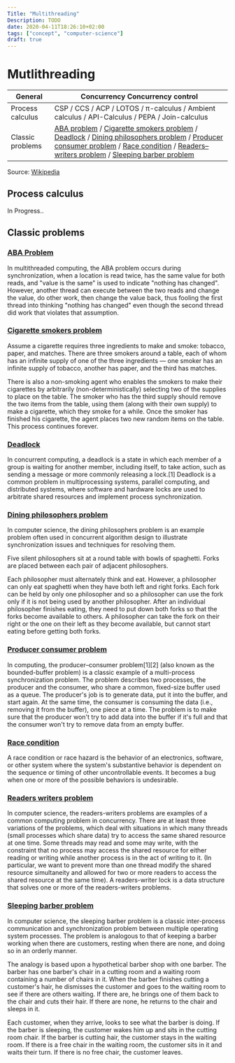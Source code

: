 ```yaml
---
Title: "Multithreading"
Description: TODO
date: 2020-04-11T18:26:10+02:00
tags: ["concept", "computer-science"]
draft: true
---
```


# Mutlithreading


| General	| Concurrency Concurrency control |
| ------------- | ------------- |
| Process calculus	| CSP / CCS / ACP / LOTOS / π-calculus / Ambient calculus / API-Calculus / PEPA / Join-calculus |
| Classic problems |	[ABA problem](#aba-problem) / [Cigarette smokers problem](#cigarette-smokers-problem) / [Deadlock](#deadlock) / [Dining philosophers problem](#dining-philosophers-problem) / [Producer consumer problem](#producer-consumer-problem) / [Race condition](#race-condition) / [Readers–writers problem](#readers-writers-problem) / [Sleeping barber problem](#sleeping-barber-problem) |

Source: [Wikipedia](https://en.wikipedia.org/wiki/Template:Concurrent_computing)

## Process calculus

In Progress..

## Classic problems

### [ABA Problem](https://en.wikipedia.org/wiki/ABA_problem)
In multithreaded computing, the ABA problem occurs during synchronization, when a location is read twice, has the same value for both reads, and "value is the same" is used to indicate "nothing has changed". However, another thread can execute between the two reads and change the value, do other work, then change the value back, thus fooling the first thread into thinking "nothing has changed" even though the second thread did work that violates that assumption.

### [Cigarette smokers problem](https://en.wikipedia.org/wiki/Cigarette_smokers_problem)
Assume a cigarette requires three ingredients to make and smoke: tobacco, paper, and matches. There are three smokers around a table, each of whom has an infinite supply of one of the three ingredients — one smoker has an infinite supply of tobacco, another has paper, and the third has matches.

There is also a non-smoking agent who enables the smokers to make their cigarettes by arbitrarily (non-deterministically) selecting two of the supplies to place on the table. The smoker who has the third supply should remove the two items from the table, using them (along with their own supply) to make a cigarette, which they smoke for a while. Once the smoker has finished his cigarette, the agent places two new random items on the table. This process continues forever.

### [Deadlock](https://en.wikipedia.org/wiki/Deadlock)
In concurrent computing, a deadlock is a state in which each member of a group is waiting for another member, including itself, to take action, such as sending a message or more commonly releasing a lock.[1] Deadlock is a common problem in multiprocessing systems, parallel computing, and distributed systems, where software and hardware locks are used to arbitrate shared resources and implement process synchronization.

### [Dining philosophers problem](https://en.wikipedia.org/wiki/Dining_philosophers_problem)
In computer science, the dining philosophers problem is an example problem often used in concurrent algorithm design to illustrate synchronization issues and techniques for resolving them.

Five silent philosophers sit at a round table with bowls of spaghetti. Forks are placed between each pair of adjacent philosophers.

Each philosopher must alternately think and eat. However, a philosopher can only eat spaghetti when they have both left and right forks. Each fork can be held by only one philosopher and so a philosopher can use the fork only if it is not being used by another philosopher. After an individual philosopher finishes eating, they need to put down both forks so that the forks become available to others. A philosopher can take the fork on their right or the one on their left as they become available, but cannot start eating before getting both forks.

### [Producer consumer problem](https://en.wikipedia.org/wiki/Producer%E2%80%93consumer_problem)
In computing, the producer–consumer problem[1][2] (also known as the bounded-buffer problem) is a classic example of a multi-process synchronization problem. The problem describes two processes, the producer and the consumer, who share a common, fixed-size buffer used as a queue. The producer's job is to generate data, put it into the buffer, and start again. At the same time, the consumer is consuming the data (i.e., removing it from the buffer), one piece at a time. The problem is to make sure that the producer won't try to add data into the buffer if it's full and that the consumer won't try to remove data from an empty buffer.

### [Race condition](https://en.wikipedia.org/wiki/Race_condition)
A race condition or race hazard is the behavior of an electronics, software, or other system where the system's substantive behavior is dependent on the sequence or timing of other uncontrollable events. It becomes a bug when one or more of the possible behaviors is undesirable.

### [Readers writers problem](https://en.wikipedia.org/wiki/Readers%E2%80%93writers_problem) 
In computer science, the readers-writers problems are examples of a common computing problem in concurrency. There are at least three variations of the problems, which deal with situations in which many threads (small processes which share data) try to access the same shared resource at one time. Some threads may read and some may write, with the constraint that no process may access the shared resource for either reading or writing while another process is in the act of writing to it. (In particular, we want to prevent more than one thread modify the shared resource simultaneity and allowed for two or more readers to access the shared resource at the same time). A readers-writer lock is a data structure that solves one or more of the readers-writers problems.

### [Sleeping barber problem](https://en.wikipedia.org/wiki/Sleeping_barber_problem) 
In computer science, the sleeping barber problem is a classic inter-process communication and synchronization problem between multiple operating system processes. The problem is analogous to that of keeping a barber working when there are customers, resting when there are none, and doing so in an orderly manner.

The analogy is based upon a hypothetical barber shop with one barber. The barber has one barber's chair in a cutting room and a waiting room containing a number of chairs in it. When the barber finishes cutting a customer's hair, he dismisses the customer and goes to the waiting room to see if there are others waiting. If there are, he brings one of them back to the chair and cuts their hair. If there are none, he returns to the chair and sleeps in it.

Each customer, when they arrive, looks to see what the barber is doing. If the barber is sleeping, the customer wakes him up and sits in the cutting room chair. If the barber is cutting hair, the customer stays in the waiting room. If there is a free chair in the waiting room, the customer sits in it and waits their turn. If there is no free chair, the customer leaves.
